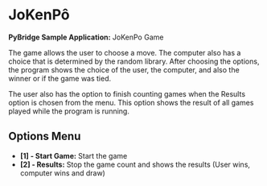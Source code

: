 # JoKenPô

**PyBridge Sample Application:** JoKenPo Game

The game allows the user to choose a move. The computer also has a choice that is determined by the random library. After choosing the options, the program shows the choice of the user, the computer, and also the winner or if the game was tied.

The user also has the option to finish counting games when the Results option is chosen from the menu. This option shows the result of all games played while the program is running.

## Options Menu

- **[1] - Start Game:** Start the game
- **[2] - Results:** Stop the game count and shows the results (User wins, computer wins and draw)
